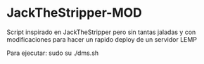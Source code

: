 JackTheStripper-MOD
===================

Script inspirado en JackTheStripper pero sin tantas jaladas y con modificaciones para hacer un rapido deploy de un servidor LEMP


Para ejecutar:
    sudo su 
    ./dms.sh 
